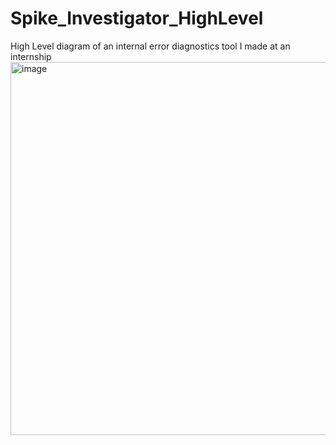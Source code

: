 # Spike_Investigator_HighLevel
High Level diagram of an internal error diagnostics tool I made at an internship
<img width="1701" height="597" alt="image" src="https://github.com/user-attachments/assets/7e46518c-3b78-492c-9c16-85679942ea9d" />
